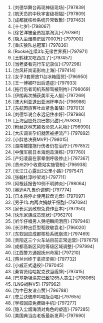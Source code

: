 
1. [刘德华舞台再现神级现场]-[797839]
1. [航天员的中秋宇宙级祝福]-[797809]
1. [成都就核检系统异常致歉]-[797463]
1. [十七岁]-[798067]
1. [徐艺洋被全员投票淘汰]-[797861]
1. [隐入尘烟票房破7000万]-[797900]
1. [重庆狼队总冠军]-[797836]
1. [Rookie连续3年无缘世界赛]-[797971]
1. [王鹤棣又吃西瓜了]-[797457]
1. [当老婆看完行车记录仪]-[797298]
1. [台风轩岚诺影响上海]-[797414]
1. [女子3套房放11台冰箱囤货]-[796950]
1. [王一博被吓出后遗症]-[797933]
1. [拖行伤者司机系醉驾被刑拘]-[798069]
1. [伊朗再次捕获美军无人艇]-[797269]
1. [澳大利亚退出亚洲杯申办]-[796986]
1. [东航因旅客吐血紧急备降]-[797013]
1. [刘德华说会永远记住李好]-[797986]
1. [上海回应处罚巴黎贝甜]-[797833]
1. [粉丝送林志颖救命恩人礼物]-[796990]
1. [大庆调查孕妇就医被拒流产]-[797892]
1. [小胖总决赛MVP]-[798015]
1. [湖南被撞拖行伤者仍在治疗]-[797852]
1. [中俄军舰日本海炮击演练]-[797760]
1. [产妇凌晨在家晕倒呼吸停止]-[797367]
1. [贵州29个收费站实施管制]-[796938]
1. [长江江心露出2公里小路]-[797547]
1. [张翰杜淳吵架戏]-[797711]
1. [阿根廷报告10例不明肺炎]-[798064]
1. [奥迪A7L售价调整]-[797774]
1. [日本将停止使用软盘光盘]-[797097]
1. [男子1年内两次捐献干细胞]-[797094]
1. [家长买到政府免费作业本]-[797350]
1. [快乐家族成员现状]-[796270]
1. [听华仔唱男人哭吧瞬间泪目]-[797946]
1. [长沙种出巨型稻致敬袁老]-[796020]
1. [东软回应成都核检系统崩溃]-[797469]
1. [贵阳这三个火车站目前正常运营]-[797679]
1. [成都高新区风险等级区域调整]-[797994]
1. [江西警方通报抚州命案]-[797210]
1. [蒋兰州终于拿捏梁爽]-[797732]
1. [小威正式退役]-[797045]
1. [秦霄贤给哈妮克孜当盾牌]-[797415]
1. [巴基斯坦洪灾已致1265人丧生]-[798065]
1. [LNG战胜V5]-[797962]
1. [为中巴友谊点赞]-[796788]
1. [苍兰诀彼岸吟唱版合唱]-[797655]
1. [学校回应免费砸手机]-[797277]
1. [隐入尘烟海清对角色的塑造]-[797285]
1. [美国典当店老板最新发声]-[797690]
